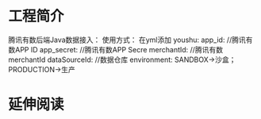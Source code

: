 # 工程简介
腾讯有数后端Java数据接入：
使用方式：
在yml添加
youshu:
  app_id: //腾讯有数APP ID
  app_secret: //腾讯有数APP Secre
  merchantId: //腾讯有数merchantId
  dataSourceId: //数据仓库
  environment: SANDBOX->沙盒；PRODUCTION->生产

# 延伸阅读

